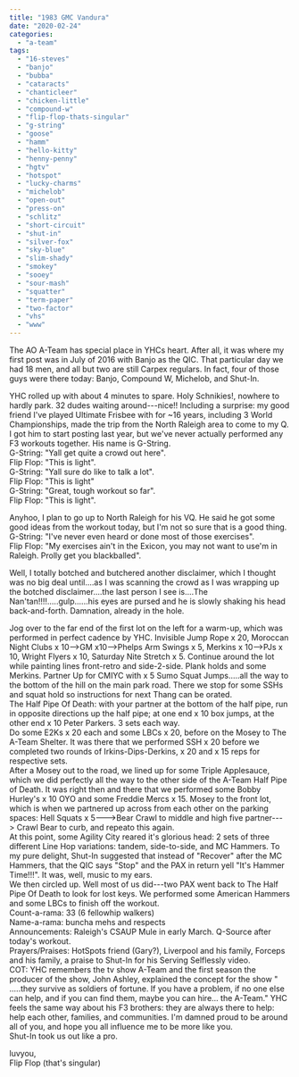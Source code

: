 ```yaml
---
title: "1983 GMC Vandura"
date: "2020-02-24"
categories: 
  - "a-team"
tags: 
  - "16-steves"
  - "banjo"
  - "bubba"
  - "cataracts"
  - "chanticleer"
  - "chicken-little"
  - "compound-w"
  - "flip-flop-thats-singular"
  - "g-string"
  - "goose"
  - "hamm"
  - "hello-kitty"
  - "henny-penny"
  - "hgtv"
  - "hotspot"
  - "lucky-charms"
  - "michelob"
  - "open-out"
  - "press-on"
  - "schlitz"
  - "short-circuit"
  - "shut-in"
  - "silver-fox"
  - "sky-blue"
  - "slim-shady"
  - "smokey"
  - "sooey"
  - "sour-mash"
  - "squatter"
  - "term-paper"
  - "two-factor"
  - "vhs"
  - "www"
---
```


The AO A-Team has special place in YHCs heart. After all, it was where my first post was in July of 2016 with Banjo as the QIC. That particular day we had 18 men, and all but two are still Carpex regulars. In fact, four of those guys were there today: Banjo, Compound W, Michelob, and Shut-In.

YHC rolled up with about 4 minutes to spare. Holy Schnikies!, nowhere to hardly park. 32 dudes waiting around---nice!! Including a surprise: my good friend I've played Ultimate Frisbee with for ~16 years, including 3 World Championships, made the trip from the North Raleigh area to come to my Q. I got him to start posting last year, but we've never actually performed any F3 workouts together. His name is G-String.  
G-String: "Yall get quite a crowd out here".  
Flip Flop: "This is light".  
G-String: "Yall sure do like to talk a lot".  
Flip Flop: "This is light"  
G-String: "Great, tough workout so far".  
Flip Flop: "This is light".

Anyhoo, I plan to go up to North Raleigh for his VQ. He said he got some good ideas from the workout today, but I'm not so sure that is a good thing.  
G-String: "I've never even heard or done most of those exercises".  
Flip Flop: "My exercises ain't in the Exicon, you may not want to use'm in Raleigh. Prolly get you blackballed".

Well, I totally botched and butchered another disclaimer, which I thought was no big deal until....as I was scanning the crowd as I was wrapping up the botched disclaimer....the last person I see is....The Nan'tan!!!!.....gulp......his eyes are pursed and he is slowly shaking his head back-and-forth. Damnation, already in the hole.

Jog over to the far end of the first lot on the left for a warm-up, which was performed in perfect cadence by YHC. Invisible Jump Rope x 20, Moroccan Night Clubs x 10-->GM x10-->Phelps Arm Swings x 5, Merkins x 10-->PJs x 10, Wright Flyers x 10, Saturday Nite Stretch x 5. 
Continue around the lot while painting lines front-retro and side-2-side. Plank holds and some Merkins. Partner Up for CMIYC with x 5 Sumo Squat Jumps.....all the way to the bottom of the hill on the main park road. There we stop for some SSHs and squat hold so instructions for next Thang can be orated.  
The Half Pipe Of Death: with your partner at the bottom of the half pipe, run in opposite directions up the half pipe; at one end x 10 box jumps, at the other end x 10 Peter Parkers. 3 sets each way.  
Do some E2Ks x 20 each and some LBCs x 20, before on the Mosey to The A-Team Shelter. It was there that we performed SSH x 20 before we completed two rounds of Irkins-Dips-Derkins, x 20 and x 15 reps for respective sets.  
After a Mosey out to the road, we lined up for some Triple Applesauce, which we did perfectly all the way to the other side of the A-Team Half Pipe of Death. It was right then and there that we performed some Bobby Hurley's x 10 OYO and some Freddie Mercs x 15. 
Mosey to the front lot, which is when we partnered up across from each other on the parking spaces: Hell Squats x 5--->Bear Crawl to middle and high five partner---> Crawl Bear to curb, and repeato this again.  
At this point, some Agility City reared it's glorious head: 2 sets of three different Line Hop variations: tandem, side-to-side, and MC Hammers. To my pure delight, Shut-In suggested that instead of "Recover" after the MC Hammers, that the QIC says "Stop" and the PAX in return yell "It's Hammer Time!!!". It was, well, music to my ears.  
We then circled up. Well most of us did---two PAX went back to The Half Pipe Of Death to look for lost keys. We performed some American Hammers and some LBCs to finish off the workout.  
Count-a-rama: 33 (6 fellowhip walkers)  
Name-a-rama: buncha mehs and respects  
Announcements: Raleigh's CSAUP Mule in early March. Q-Source after today's workout.  
Prayers/Praises: HotSpots friend (Gary?), Liverpool and his family, Forceps and his family, a praise to Shut-In for his Serving Selflessly video.  
COT: YHC remembers the tv show A-Team and the first season the producer of the show, John Ashley, explained the concept for the show " .....they survive as soldiers of fortune. If you have a problem, if no one else can help, and if you can find them, maybe you can hire... the A-Team." YHC feels the same way about his F3 brothers: they are always there to help: help each other, families, and communities. I'm damned proud to be around all of you, and hope you all influence me to be more like you.  
Shut-In took us out like a pro.

luvyou,  
Flip Flop (that's singular)
